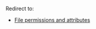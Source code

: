 Redirect to:

*   [File permissions and attributes](/index.php/File_permissions_and_attributes "File permissions and attributes")